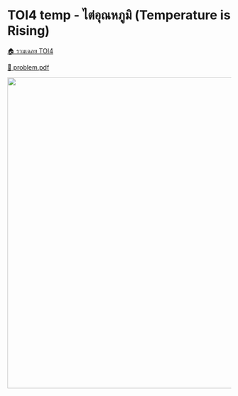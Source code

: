 <!-- @codegen_problem begin -->
# TOI4 temp - ไต่อุณหภูมิ (Temperature is Rising)

[🏠 รวมเฉลย TOI4](../)

[💎 problem.pdf](./toi4_temp.pdf)

<img width="700" src="https://github.com/krist7599555/toi/assets/19445033/80c80822-7583-4bcd-a705-dae3eacdee85" />
<!-- @codegen_problem end -->
